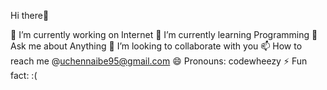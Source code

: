 Hi there👋 



🔭 I’m currently working on Internet
🌱 I’m currently learning Programming 
💬 Ask me about Anything
👯 I’m looking to collaborate with you
📫 How to reach me @uchennaibe95@gmail.com
😄 Pronouns: codewheezy
⚡ Fun fact: :(

